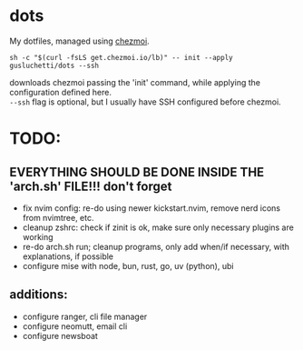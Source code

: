 # dots
My dotfiles, managed using [chezmoi](https://www.chezmoi.io/).  

`sh -c "$(curl -fsLS get.chezmoi.io/lb)" -- init --apply gusluchetti/dots --ssh`  

downloads chezmoi passing the 'init' command, while applying the configuration defined here.  
`--ssh` flag is optional, but I usually have SSH configured before chezmoi.

# TODO:
## EVERYTHING SHOULD BE DONE INSIDE THE 'arch.sh' FILE!!! don't forget
- fix nvim config: re-do using newer kickstart.nvim, remove nerd icons from nvimtree, etc.
- cleanup zshrc: check if zinit is ok, make sure only necessary plugins are working
- re-do arch.sh run; cleanup programs, only add when/if necessary, with explanations, if possible
- configure mise with node, bun, rust, go, uv (python), ubi
## additions:
- configure ranger, cli file manager
- configure neomutt, email cli
- configure newsboat
